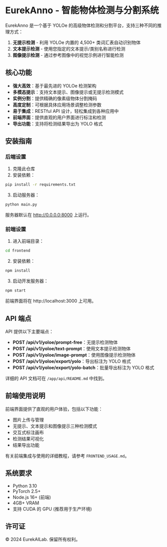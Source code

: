 # EurekAnno - 智能物体检测与分割系统

EurekAnno 是一个基于 YOLOe 的高级物体检测和分割平台，支持三种不同的推理方式：

1. **无提示检测** - 利用 YOLOe 内置的 4,500+ 类词汇表自动识别物体
2. **文本提示检测** - 使用您指定的文本提示/类别名称进行检测
3. **图像提示检测** - 通过参考图像中的视觉示例进行智能检测

## 核心功能

- **强大高效**：基于最先进的 YOLOe 检测架构
- **多模态提示**：支持文本提示、图像提示或无提示检测模式
- **实例分割**：提供精确的像素级物体分割掩码
- **高度定制**：可根据具体应用场景调整检测参数
- **易于集成**：RESTful API 设计，轻松集成到各种应用中
- **前端界面**：提供直观的用户界面进行标注和检测
- **导出功能**：支持将检测结果导出为 YOLO 格式

## 安装指南

### 后端设置

1. 克隆此仓库
2. 安装依赖：
```bash
pip install -r requirements.txt
```
3. 启动服务器：
```bash
python main.py
```

服务器默认在 http://0.0.0.0:8000 上运行。

### 前端设置

1. 进入前端目录：
```bash
cd frontend
```
2. 安装依赖：
```bash
npm install
```
3. 启动开发服务器：
```bash
npm start
```

前端界面将在 http://localhost:3000 上可用。

## API 端点

API 提供以下主要端点：

- **POST /api/v1/yoloe/prompt-free**：无提示检测物体
- **POST /api/v1/yoloe/text-prompt**：使用文本提示检测物体
- **POST /api/v1/yoloe/image-prompt**：使用图像提示检测物体
- **POST /api/v1/yoloe/export/yolo**：导出标注为 YOLO 格式
- **POST /api/v1/yoloe/export/yolo-batch**：批量导出标注为 YOLO 格式

详细的 API 文档可在 `/app/api/README.md` 中找到。

## 前端使用说明

前端界面提供了直观的用户体验，包括以下功能：

- 图片上传与管理
- 无提示、文本提示和图像提示三种检测模式
- 交互式标注画布
- 检测结果可视化
- 结果导出功能

有关前端集成与使用的详细教程，请参考 `FRONTEND_USAGE.md`。

## 系统要求

- Python 3.10
- PyTorch 2.5+
- Node.js 16+ (前端)
- 4GB+ VRAM
- 支持 CUDA 的 GPU (推荐用于生产环境)

## 许可证

© 2024 EurekAILab. 保留所有权利。